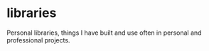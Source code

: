# libraries
Personal libraries, things I have built and use often in personal and professional projects.
